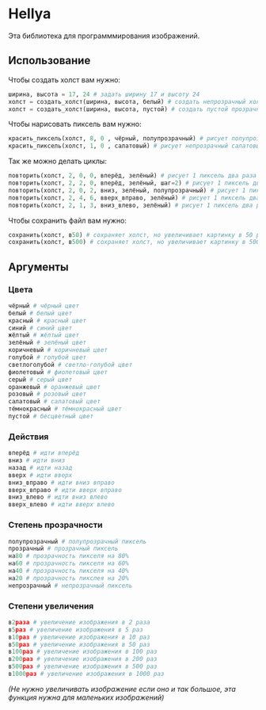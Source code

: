 # Hellya

Эта библиотека для программмирования изображений.

## Использование

Чтобы создать холст вам нужно:

```python
ширина, высота = 17, 24 # задать ширину 17 и высоту 24
холст = создать_холст(ширина, высота, белый) # создать непрозрачный холст с заданной шириной и высотой и с белым цветом.
холст = создать_холст(ширина, высота, пустой) # создать пустой прозрачный холст с заданной шириной и высотой.
```

Чтобы нарисовать пиксель вам нужно:

```python
красить_пиксель(холст, 8, 0 , чёрный, полупрозрачный) # рисует полупрозрачный чёрный пиксель на холсте в координатах x=8 y=0.
красить_пиксель(холст, 1, 0 , салатовый) # рисует непрозрачный салатовый пиксель на холсте в координатах x=1 y=0.
```

Так же можно делать циклы:

```python
повторить(холст, 2, 0, 0, вперёд, зелёный) # рисует 1 пиксель два раза начиная от координат x=0 y=0, двигаясь вперёд по иксу.
повторить(холст, 2, 2, 0, вперёд, зелёный, шаг=2) # рисует 1 пиксель два раза начиная от координат x=3 y=0, двигаясь вперёд пропуская 1 пиксель.
повторить(холст, 2, 0, 2, вниз, зелёный, полупрозрачный) # рисует 1 пиксель зелёный полупрозрачный два раза начиная от координат x=0 y=2, двигаясь вниз.
повторить(холст, 2, 4, 6, вверх_вправо, зелёный) # рисует 1 пиксель два раза начиная от координат x=4 y=6, двигаясь вверх вправо.
повторить(холст, 2, 1, 3, вниз_влево, зелёный) # рисует 1 пиксель два раза начиная от координат x=1 y=3, двигаясь вниз влево.
```

Чтобы сохранить файл вам нужно:

```python
сохранить(холст, в50) # сохраняет холст, но увеличивает картинку в 50 раз сохраняя её качество.
сохранить(холст, в500) # сохраняет холст, но увеличивает картинку в 500 раз сохраняя её качество.
```

## Аргументы

### Цвета

```python
чёрный # чёрный цвет
белый # белый цвет
красный # красный цвет
синий # синий цвет
жёлтый # жёлтый цвет
зелёный # зелёный цвет
коричневый # коричневый цвет
голубой # голубой цвет
светлоголубой # светло-голубой цвет
фиолетовый # фиолетовый цвет
серый # серый цвет
оранжевый # оранжевый цвет
розовый # розовый цвет
салатовый # салатовый цвет
тёмнокрасный # тёмнокрасный цвет
пустой # бесцветный цвет
```

### Действия

```python
вперёд # идти вперёд
вниз # идти вниз
назад # идти назад
вверх # идти вверх
вниз_вправо # идти вниз вправо
вверх_вправо # идти вверх вправо
вниз_влево # идти вниз влево
вверх_влево # идти вверх влево
```

### Степень прозрачности

```python
полупрозрачный # полупрозрачный пиксель
прозрачный # прозрачный пиксель
на80 # прозрачность пикселя на 80%
на60 # прозрачность пикселя на 60%
на40 # прозрачность пикселя на 40%
на20 # прозрачность пикслея на 20%
непрозрачный # непрозрачный пиксель
```

### Степени увеличения

```python
в2раза # увеличение изображения в 2 раза
в5раз # увеличение изображения в 5 раз
в10раз # увеличение изображения в 10 раз
в50раз # увеличение изображения в 50 раз
в100раз # увеличение изображения в 100 раз
в200раз # увеличение изображения в 200 раз
в500раз # увеличение изображения в 500 раз
в1000раз # увеличение изображения в 1000 раз
```

*(Не нужно увеличивать изображение если оно и так большое, эта функция нужна для маленьких изображений)*
